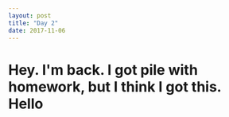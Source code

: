 ```yaml
---
layout: post
title: "Day 2"
date: 2017-11-06
---
```


# Hey. I'm back. I got pile with homework, but I think I got this. Hello
